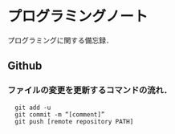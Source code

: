 # プログラミングノート
プログラミングに関する備忘録．
## Github
### ファイルの変更を更新するコマンドの流れ．
```
  git add -u
  git commit -m “[comment]”
  git push [remote repository PATH]
```
